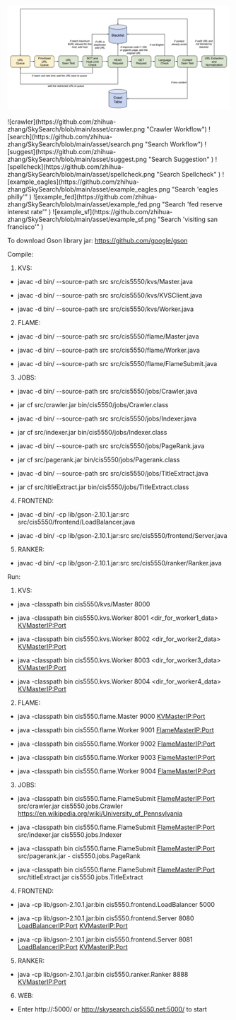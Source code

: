 <p><img src="https://github.com/zhihua-zhang/SkySearch/blob/main/asset/crawler.png" alt="crawler" title="Crawler Workflow"/></p>
![crawler](https://github.com/zhihua-zhang/SkySearch/blob/main/asset/crawler.png "Crawler Workflow")
![search](https://github.com/zhihua-zhang/SkySearch/blob/main/asset/search.png "Search Workflow")
![suggest](https://github.com/zhihua-zhang/SkySearch/blob/main/asset/suggest.png "Search Suggestion" )
![spellcheck](https://github.com/zhihua-zhang/SkySearch/blob/main/asset/spellcheck.png "Search Spellcheck" )
![example_eagles](https://github.com/zhihua-zhang/SkySearch/blob/main/asset/example_eagles.png "Search 'eagles philly'" )
![example_fed](https://github.com/zhihua-zhang/SkySearch/blob/main/asset/example_fed.png "Search 'fed reserve interest rate'" )
![example_sf](https://github.com/zhihua-zhang/SkySearch/blob/main/asset/example_sf.png "Search 'visiting san francisco'" )


To download Gson library jar: https://github.com/google/gson


Compile:

1. KVS:

- javac -d bin/ --source-path src src/cis5550/kvs/Master.java 

- javac -d bin/ --source-path src src/cis5550/kvs/KVSClient.java

- javac -d bin/ --source-path src src/cis5550/kvs/Worker.java


2. FLAME:

- javac -d bin/ --source-path src src/cis5550/flame/Master.java

- javac -d bin/ --source-path src src/cis5550/flame/Worker.java

- javac -d bin/ --source-path src src/cis5550/flame/FlameSubmit.java


3. JOBS:

- javac -d bin/ --source-path src src/cis5550/jobs/Crawler.java

- jar cf src/crawler.jar bin/cis5550/jobs/Crawler.class

- javac -d bin/ --source-path src src/cis5550/jobs/Indexer.java

- jar cf src/indexer.jar bin/cis5550/jobs/Indexer.class

- javac -d bin/ --source-path src src/cis5550/jobs/PageRank.java

- jar cf src/pagerank.jar bin/cis5550/jobs/Pagerank.class

- javac -d bin/ --source-path src src/cis5550/jobs/TitleExtract.java

- jar cf src/titleExtract.jar bin/cis5550/jobs/TitleExtract.class


4. FRONTEND:

- javac -d bin/ -cp lib/gson-2.10.1.jar:src src/cis5550/frontend/LoadBalancer.java

- javac -d bin/ -cp lib/gson-2.10.1.jar:src src/cis5550/frontend/Server.java


5. RANKER:

- javac -d bin/ -cp lib/gson-2.10.1.jar:src src/cis5550/ranker/Ranker.java


Run:

1. KVS:

- java -classpath bin cis5550/kvs/Master 8000

- java -classpath bin cis5550.kvs.Worker 8001 <dir_for_worker1_data> <KVMasterIP:Port>

- java -classpath bin cis5550.kvs.Worker 8002 <dir_for_worker2_data> <KVMasterIP:Port>

- java -classpath bin cis5550.kvs.Worker 8003 <dir_for_worker3_data> <KVMasterIP:Port>

- java -classpath bin cis5550.kvs.Worker 8004 <dir_for_worker4_data> <KVMasterIP:Port>


2. FLAME:

- java -classpath bin cis5550.flame.Master 9000 <KVMasterIP:Port>

- java -classpath bin cis5550.flame.Worker 9001 <FlameMasterIP:Port>

- java -classpath bin cis5550.flame.Worker 9002 <FlameMasterIP:Port>

- java -classpath bin cis5550.flame.Worker 9003 <FlameMasterIP:Port>

- java -classpath bin cis5550.flame.Worker 9004 <FlameMasterIP:Port>


3. JOBS:

- java -classpath bin cis5550.flame.FlameSubmit <FlameMasterIP:Port> src/crawler.jar cis5550.jobs.Crawler https://en.wikipedia.org/wiki/University_of_Pennsylvania

- java -classpath bin cis5550.flame.FlameSubmit <FlameMasterIP:Port> src/indexer.jar cis5550.jobs.Indexer

- java -classpath bin cis5550.flame.FlameSubmit <FlameMasterIP:Port> src/pagerank.jar - cis5550.jobs.PageRank

- java -classpath bin cis5550.flame.FlameSubmit <FlameMasterIP:Port> src/titleExtract.jar cis5550.jobs.TitleExtract


4. FRONTEND:

- java -cp lib/gson-2.10.1.jar:bin cis5550.frontend.LoadBalancer 5000

- java -cp lib/gson-2.10.1.jar:bin cis5550.frontend.Server 8080 <LoadBalancerIP:Port> <KVMasterIP:Port>

- java -cp lib/gson-2.10.1.jar:bin cis5550.frontend.Server 8081 <LoadBalancerIP:Port> <KVMasterIP:Port>

5. RANKER:

- java -cp lib/gson-2.10.1.jar:bin cis5550.ranker.Ranker 8888 <KVMasterIP:Port>

6. WEB:

- Enter http://<LoadBalancerIP>:5000/ or http://skysearch.cis5550.net:5000/ to start
